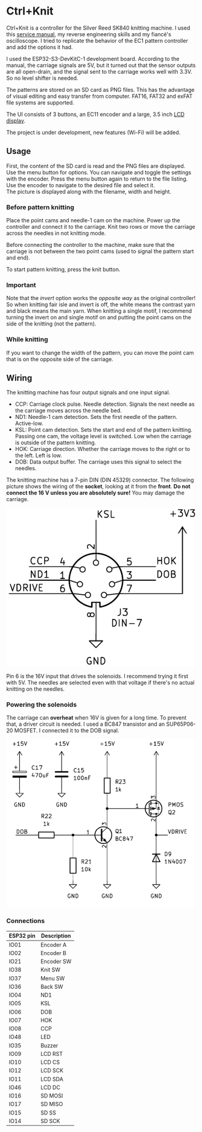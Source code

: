 # Ctrl+Knit

Ctrl+Knit is a controller for the Silver Reed SK840 knitting machine. I used this [service manual](https://mkmanuals.com/electrinic-knitting-machine-service-manual.html), my reverse engineering skills and my fiancé's oscilloscope. I tried to replicate the behavior of the EC1 pattern controller and add the options it had.

I used the ESP32-S3-DevKitC-1 development board. According to the manual, the carriage signals are 5V, but it turned out that the sensor outputs are all open-drain, and the signal sent to the carriage works well with 3.3V. So no level shifter is needed.

The patterns are stored on an SD card as PNG files. This has the advantage of visual editing and easy transfer from computer. FAT16, FAT32 and exFAT file systems are supported.

The UI consists of 3 buttons, an EC11 encoder and a large, 3.5 inch [LCD display](https://www.aliexpress.com/item/1005006982336562.html).

The project is under development, new features (Wi-Fi) will be added.

## Usage

First, the content of the SD card is read and the PNG files are displayed.  
Use the menu button for options. You can navigate and toggle the settings with the encoder. Press the menu button again to return to the file listing.  
Use the encoder to navigate to the desired file and select it.  
The picture is displayed along with the filename, width and height.  

### Before pattern knitting

Place the point cams and needle-1 cam on the machine. Power up the controller and connect it to the carriage. Knit two rows or move the carriage across the needles in not knitting mode.

Before connecting the controller to the machine, make sure that the carriage is not between the two point cams (used to signal the pattern start and end).

To start pattern knitting, press the knit button.

### Important

Note that the _invert_ option works the _opposite way_ as the original controller! So when knitting fair isle and invert is off, the white means the contrast yarn and black means the main yarn. When knitting a single motif, I recommend turning the invert on and single motif on and putting the point cams on the side of the knitting (not the pattern).

### While knitting

If you want to change the width of the pattern, you can move the point cam that is on the opposite side of the carriage.

## Wiring

The knitting machine has four output signals and one input signal.

* CCP: Carriage clock pulse. Needle detection. Signals the next needle as the carriage moves across the needle bed.
* ND1: Needle-1 cam detection. Sets the first needle of the pattern. Active-low.
* KSL: Point cam detection. Sets the start and end of the pattern knitting. Passing one cam, the voltage level is switched. Low when the carriage is outside of the pattern knitting.
* HOK: Carriage direction. Whether the carriage moves to the right or to the left. Left is low.
* DOB: Data output buffer. The carriage uses this signal to select the needles.

The knitting machine has a 7-pin DIN (DIN 45329) connector. The following picture shows the wiring of the **socket**, looking at it from the **front**. **Do not connect the 16 V unless you are absolutely sure!** You may damage the carriage.

![din](pictures/DIN.png "DIN connector")

Pin 6 is the 16V input that drives the solenoids. I recommend trying it first with 5V. The needles are selected even with that voltage if there's no actual knitting on the needles.

### Powering the solenoids

The carriage can **overheat** when 16V is given for a long time. To prevent that, a driver circuit is needed. I used a BC847 transistor and an SUP65P06-20 MOSFET. I connected it to the DOB signal.

![driver](pictures/output_driver.png "Output driver")

### Connections

| ESP32 pin | Description |
| --------- | ----------- |
| IO01      | Encoder A   |
| IO02      | Encoder B   |
| IO21      | Encoder SW  |
| IO38      | Knit SW     |
| IO37      | Menu SW     |
| IO36      | Back SW     |
| IO04      | ND1         |
| IO05      | KSL         |
| IO06      | DOB         |
| IO07      | HOK         |
| IO08      | CCP         |
| IO48      | LED         |
| IO35      | Buzzer      |
| IO09      | LCD RST     |
| IO10      | LCD CS      |
| IO12      | LCD SCK     |
| IO11      | LCD SDA     |
| IO46      | LCD DC      |
| IO16      | SD MOSI     |
| IO17      | SD MISO     |
| IO15      | SD SS       |
| IO14      | SD SCK      |

